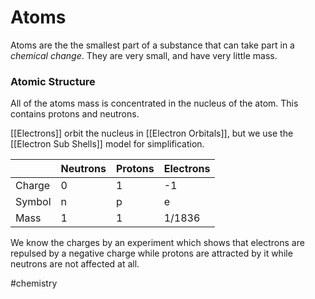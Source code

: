 # Atoms

Atoms are the the smallest part of a substance that can take part in a *chemical change*. They are very small, and have very little mass.

### Atomic Structure
All of the atoms mass is concentrated in the nucleus of the atom. This contains protons and neutrons.

[[Electrons]] orbit the nucleus in [[Electron Orbitals]], but we use the [[Electron Sub Shells]] model for simplification.

|        | Neutrons | Protons | Electrons |
| ------ | -------- | ------- | --------- |
| Charge | 0        | 1       | -1        |
| Symbol | n        | p       | e         |
| Mass   | 1        | 1       | 1/1836    |

We know the charges by an experiment which shows that electrons are repulsed by a negative charge while protons are attracted by it while neutrons are not affected at all.

#chemistry 